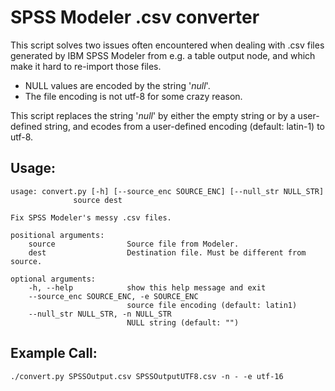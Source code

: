 # SPSS Modeler .csv converter

This script solves two issues often encountered when dealing with .csv
files generated by IBM SPSS Modeler from e.g. a table output node, and
which make it hard to re-import those files.

* NULL values are encoded by the string '$null$'.
* The file encoding is not utf-8 for some crazy reason.

This script replaces the string '$null$' by either the empty string or
by a user-defined string, and ecodes from a user-defined encoding
(default: latin-1) to utf-8.

## Usage:

    usage: convert.py [-h] [--source_enc SOURCE_ENC] [--null_str NULL_STR]
                  source dest

    Fix SPSS Modeler's messy .csv files.

    positional arguments:
        source                Source file from Modeler.
        dest                  Destination file. Must be different from source.

    optional arguments:
        -h, --help            show this help message and exit
        --source_enc SOURCE_ENC, -e SOURCE_ENC
                              source file encoding (default: latin1)
        --null_str NULL_STR, -n NULL_STR
                              NULL string (default: "")

## Example Call:

    ./convert.py SPSSOutput.csv SPSSOutputUTF8.csv -n - -e utf-16
